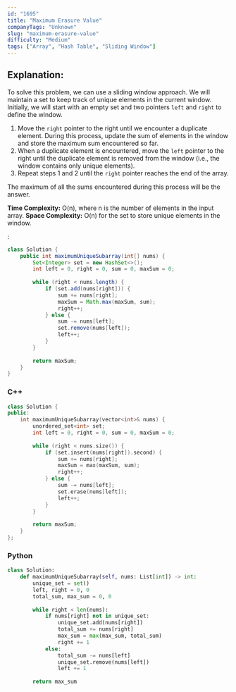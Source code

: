 ```yaml
---
id: "1695"
title: "Maximum Erasure Value"
companyTags: "Unknown"
slug: "maximum-erasure-value"
difficulty: "Medium"
tags: ["Array", "Hash Table", "Sliding Window"]
---
```


## Explanation:
To solve this problem, we can use a sliding window approach. We will maintain a set to keep track of unique elements in the current window. Initially, we will start with an empty set and two pointers `left` and `right` to define the window.

1. Move the `right` pointer to the right until we encounter a duplicate element. During this process, update the sum of elements in the window and store the maximum sum encountered so far.
2. When a duplicate element is encountered, move the `left` pointer to the right until the duplicate element is removed from the window (i.e., the window contains only unique elements).
3. Repeat steps 1 and 2 until the `right` pointer reaches the end of the array.

The maximum of all the sums encountered during this process will be the answer.

**Time Complexity:** O(n), where n is the number of elements in the input array.
**Space Complexity:** O(n) for the set to store unique elements in the window.

:

```java
class Solution {
    public int maximumUniqueSubarray(int[] nums) {
        Set<Integer> set = new HashSet<>();
        int left = 0, right = 0, sum = 0, maxSum = 0;
        
        while (right < nums.length) {
            if (set.add(nums[right])) {
                sum += nums[right];
                maxSum = Math.max(maxSum, sum);
                right++;
            } else {
                sum -= nums[left];
                set.remove(nums[left]);
                left++;
            }
        }
        
        return maxSum;
    }
}
```

### C++
```cpp
class Solution {
public:
    int maximumUniqueSubarray(vector<int>& nums) {
        unordered_set<int> set;
        int left = 0, right = 0, sum = 0, maxSum = 0;
        
        while (right < nums.size()) {
            if (set.insert(nums[right]).second) {
                sum += nums[right];
                maxSum = max(maxSum, sum);
                right++;
            } else {
                sum -= nums[left];
                set.erase(nums[left]);
                left++;
            }
        }
        
        return maxSum;
    }
};
```

### Python
```python
class Solution:
    def maximumUniqueSubarray(self, nums: List[int]) -> int:
        unique_set = set()
        left, right = 0, 0
        total_sum, max_sum = 0, 0
        
        while right < len(nums):
            if nums[right] not in unique_set:
                unique_set.add(nums[right])
                total_sum += nums[right]
                max_sum = max(max_sum, total_sum)
                right += 1
            else:
                total_sum -= nums[left]
                unique_set.remove(nums[left])
                left += 1
        
        return max_sum
```
